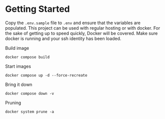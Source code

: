 

# Getting Started
Copy the `.env.sample` file to `.env` and ensure that the variables are populated. This project
can be used with regular hosting or with docker. For the sake of getting up to speed quickly,
Docker will be covered. Make sure docker is running and your ssh identity has been loaded.

Build image
```
docker compose build
```

Start images
```
docker compose up -d --force-recreate
```

Bring it down
```
docker compose down -v
```

Pruning
```
docker system prune -a
```
